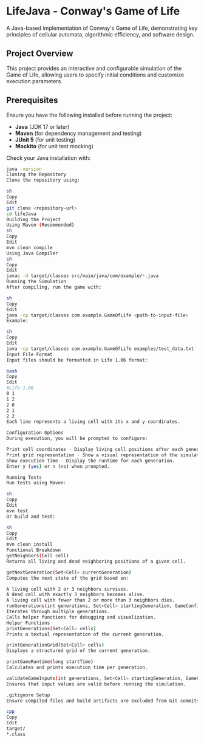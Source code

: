 # LifeJava - Conway's Game of Life

A Java-based implementation of Conway's Game of Life, demonstrating key principles of cellular automata, algorithmic efficiency, and software design.

## Project Overview
This project provides an interactive and configurable simulation of the Game of Life, allowing users to specify initial conditions and customize execution parameters.

## Prerequisites
Ensure you have the following installed before running the project:

- **Java** (JDK 17 or later)
- **Maven** (for dependency management and testing)
- **JUnit 5** (for unit testing)
- **Mockito** (for unit test mocking)

Check your Java installation with:
```sh
java -version
Cloning the Repository
Clone the repository using:

sh
Copy
Edit
git clone <repository-url>
cd lifeJava
Building the Project
Using Maven (Recommended)
sh
Copy
Edit
mvn clean compile
Using Java Compiler
sh
Copy
Edit
javac -d target/classes src/main/java/com/example/*.java
Running the Simulation
After compiling, run the game with:

sh
Copy
Edit
java -cp target/classes com.example.GameOfLife <path-to-input-file>
Example:

sh
Copy
Edit
java -cp target/classes com.example.GameOfLife examples/test_data.txt
Input File Format
Input files should be formatted in Life 1.06 format:

bash
Copy
Edit
#Life 1.06
0 1
1 2
2 0
2 1
2 2
Each line represents a living cell with its x and y coordinates.

Configuration Options
During execution, you will be prompted to configure:

Print cell coordinates - Display living cell positions after each generation.
Print grid representation - Show a visual representation of the simulation grid.
Show execution time - Display the runtime for each generation.
Enter y (yes) or n (no) when prompted.

Running Tests
Run tests using Maven:

sh
Copy
Edit
mvn test
Or build and test:

sh
Copy
Edit
mvn clean install
Functional Breakdown
getNeighbors(Cell cell)
Returns all living and dead neighboring positions of a given cell.

getNextGeneration(Set<Cell> currentGeneration)
Computes the next state of the grid based on:

A living cell with 2 or 3 neighbors survives.
A dead cell with exactly 3 neighbors becomes alive.
A living cell with fewer than 2 or more than 3 neighbors dies.
runGenerations(int generations, Set<Cell> startingGeneration, GameConfig config)
Iterates through multiple generations.
Calls helper functions for debugging and visualization.
Helper Functions
printGenerations(Set<Cell> cells)
Prints a textual representation of the current generation.

printGenerationGrid(Set<Cell> cells)
Displays a structured grid of the current generation.

printGameRuntime(long startTime)
Calculates and prints execution time per generation.

validateGameInputs(int generations, Set<Cell> startingGeneration, GameConfig config)
Ensures that input values are valid before running the simulation.

.gitignore Setup
Ensure compiled files and build artifacts are excluded from Git commits:

cpp
Copy
Edit
target/
*.class